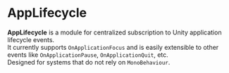 # AppLifecycle

**AppLifecycle** is a module for centralized subscription to Unity application lifecycle events.  
It currently supports `OnApplicationFocus` and is easily extensible to other events like `OnApplicationPause`, `OnApplicationQuit`, etc.  
Designed for systems that do not rely on `MonoBehaviour`.
